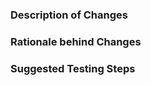 ### Description of Changes
<!-- Brief description or overview on what was changed in the PR -->

### Rationale behind Changes
<!-- Why were these changes made?  What problem does it solve / area does it improve? -->

### Suggested Testing Steps
<!-- If applicable, including examples you've already tested with / recommendations for how to test further is very helpful! -->

<!--
### Recommended PR Guidelines
The following is a list of _general_ style recommendations that will make reviewing and merging easier:
- Commit Messages
  - Please try to prefix your commit message, indicating what area of the project was modified.
    - For example `gsdx: message...`.
    - Looking at the project's commit history will help with keeping prefixes consistent overtime, there is no strictly enforced list.
  - Try to keep messages brief and informative
  - Remove unnecessary commits and squash commits together when appropriate.
    - If you are not familiar with rebasing, check out the following resources:
      - CLI - https://thoughtbot.com/blog/git-interactive-rebase-squash-amend-rewriting-history
      - GUI (SourceTree) - https://www.atlassian.com/blog/sourcetree/interactive-rebase-sourcetree
- Code Styling and Formatting
  - Consult the style guide - https://github.com/tadanokojin/pcsx2/blob/coding-guide/pcsx2/Docs/Coding_Guidelines.md
  - Run `clang-format` using the configuration file in the root of the repository
    - Visual Studio Setup - https://devblogs.microsoft.com/cppblog/clangformat-support-in-visual-studio-2017-15-7-preview-1/
    - IMPORTANT - if you are running `clang-format` on unrelated changes (ie. formatting an entire file), please do so in a separate commit.
-->
